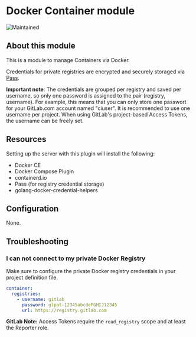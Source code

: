 # Docker Container module

![Maintained](https://img.shields.io/badge/status-maintained-green)

## About this module

This is a module to manage Containers via Docker.

Credentials for private registries are encrypted and securely storaged via [Pass](https://www.passwordstore.org/).

**Important note**: The credentials are grouped per registry and saved per username, so only one password is assigned to the pair (registry, username).
For example, this means that you can only store one passwort for your GitLab.com account named "ciuser".
It is recommended to use one username per project. When using GitLab's project-based Access Tokens, the username can be freely set.

## Resources

Setting up the server with this plugin will install the following:

* Docker CE
* Docker Compose Plugin
* containerd.io
* Pass (for registry credential storage)
* golang-docker-credential-helpers

## Configuration

None.

## Troubleshooting

### I can not connect to my private Docker Registry

Make sure to configure the private Docker registry credentials in your project definition file.

```yaml
container:
  registries:
    - username: gitlab
      password: glpat-12345abcdeFGHIJ12345
      url: https://registry.gitlab.com
```

**GitLab Note:** Access Tokens require the `read_registry` scope and at least the Reporter role.
